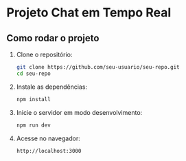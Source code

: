 # Projeto Chat em Tempo Real

## Como rodar o projeto

1. Clone o repositório:
   ```bash
   git clone https://github.com/seu-usuario/seu-repo.git
   cd seu-repo
   ```

2. Instale as dependências:
   ```bash
   npm install
   ```

3. Inicie o servidor em modo desenvolvimento:
   ```bash
   npm run dev
   ```

4. Acesse no navegador:
   ```
   http://localhost:3000
   ```
